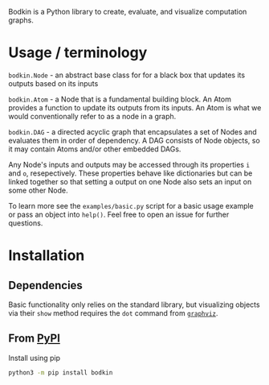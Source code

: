 Bodkin is a Python library to create, evaluate, and visualize computation graphs.

# Usage / terminology

`bodkin.Node` - an abstract base class for for a black box that updates its outputs based on its inputs

`bodkin.Atom` - a Node that is a fundamental building block. An Atom provides a function to update its outputs from its inputs. An Atom is what we would conventionally refer to as a node in a graph.

`bodkin.DAG` - a directed acyclic graph that encapsulates a set of Nodes and evaluates them in order of dependency. A DAG consists of Node objects, so it may contain Atoms and/or other embedded DAGs.

Any Node's inputs and outputs may be accessed through its properties `i` and `o`, resepectively. These properties behave like dictionaries but can be linked together so that setting a output on one Node also sets an input on some other Node.

To learn more see the `examples/basic.py` script for a basic usage example or pass an object into `help()`. Feel free to open an issue for further questions.

# Installation

## Dependencies

Basic functionality only relies on the standard library, but visualizing objects via their `show` method requires the `dot` command from [`graphviz`](https://graphviz.org/download/).

## From [PyPI](https://pypi.org/project/bodkin/)

Install using pip

```sh
python3 -m pip install bodkin
```
